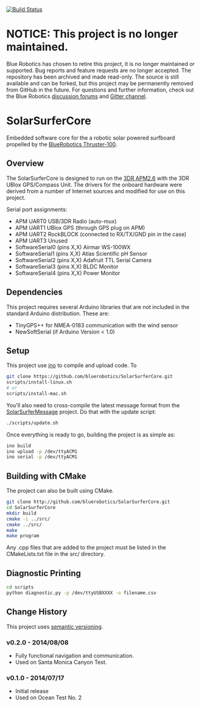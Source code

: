 [![Build Status](https://travis-ci.org/bluerobotics/SolarSurferCore.svg?branch=ino)](https://travis-ci.org/bluerobotics/SolarSurferCore)

# NOTICE: This project is no longer maintained.
Blue Robotics has chosen to retire this project, it is no longer maintained or supported. Bug reports and feature requests are no longer accepted.  The repository has been archived and made read-only. The source is still available and can be forked, but this project may be permanently removed from GitHub in the future. For questions and further information, check out the Blue Robotics [discussion forums](https://discuss.bluerobotics.com) and [Gitter channel](https://gitter.im/bluerobotics/discussion).

# SolarSurferCore

Embedded software core for the a robotic solar powered surfboard propelled by the [BlueRobotics Thruster-100](http://www.bluerobotics.com/thruster).

## Overview

The SolarSurferCore is designed to run on the [3DR APM2.6](https://store.3drobotics.com/products/apm-2-6-kit-1) with the 3DR UBlox GPS/Compass Unit. The drivers for the onboard hardware were derived from a number of Internet sources and modified for use on this project.

Serial port assignments:

* APM UART0 USB/3DR Radio (auto-mux)
* APM UART1 UBlox GPS (through GPS plug on APM)
* APM UART2 RockBLOCK (connected to RX/TX/GND pin in the case)
* APM UART3 Unused
* SoftwareSerial0 (pins X,X) Airmar WS-100WX
* SoftwareSerial1 (pins X,X) Atlas Scientific pH Sensor
* SoftwareSerial2 (pins X,X) Adafruit TTL Serial Camera
* SoftwareSerial3 (pins X,X) BLDC Monitor
* SoftwareSerial4 (pins X,X) Power Monitor

## Dependencies

This project requires several Arduino libraries that are not included in the standard Arduino distribution. These are:

* TinyGPS++ for NMEA-0183 communication with the wind sensor
* NewSoftSerial (if Arduino Version < 1.0)

## Setup

This project use [ino](https://github.com/amperka/ino) to compile and upload code. To 

```bash
git clone https://github.com/bluerobotics/SolarSurferCore.git
scripts/install-linux.sh
# or
scripts/install-mac.sh
```

You'll also need to cross-compile the latest message format from the [SolarSurferMessage](https://github.com/bluerobotics/SolarSurferMessage) project. Do that with the update script:

```bash
./scripts/update.sh
```

Once everything is ready to go, building the project is as simple as:

```bash
ino build
ino upload -p /dev/ttyACM1
ino serial -p /dev/ttyACM1
```

## Building with CMake

The project can also be built using CMake.

```bash
git clone http://github.com/bluerobotics/SolarSurferCore.git
cd SolarSurferCore
mkdir build
cmake -i ../src/
cmake ../src/
make
make program
```

Any .cpp files that are added to the project must be listed in the CMakeLists.txt file in the src/ directory.

## Diagnostic Printing

```bash
cd scripts
python diagnostic.py -p /dev/ttyUSBXXXX -o filename.csv
```

## Change History

This project uses [semantic versioning](http://semver.org/).

### v0.2.0 - 2014/08/08

* Fully functional navigation and communication.
* Used on Santa Monica Canyon Test.

### v0.1.0 - 2014/07/17

* Initial release
* Used on Ocean Test No. 2
